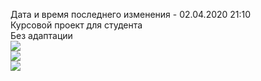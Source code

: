 Дата и время последнего изменения - 02.04.2020 21:10<br>
Курсовой проект для студента<br>
Без адаптации<br>
<img src="https://sun7-7.userapi.com/2OYQ41RnGjP-IZJUD5v9rDGfRO5NgYqA6ejWXw/SUTuP-ZkxIU.jpg"><br>
<img src="https://sun9-27.userapi.com/pnyeByVuC--qMd5r5XXcpB1IEGQM20f530FXSw/2F9FiK0j_-8.jpg"><br>
<img src="https://sun9-39.userapi.com/7Lf-H3zhm_UOLU-rYuJt0_iok_JViLJhqQ2Pgg/uiGEllQHGME.jpg"><br>
